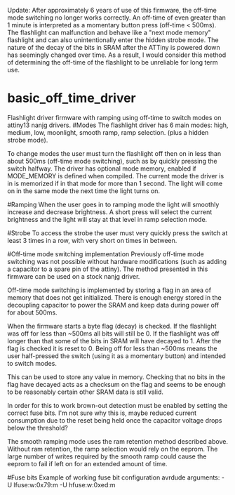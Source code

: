 Update: After approximately 6 years of use of this firmware, the off-time mode switching no longer works correctly. An off-time of even greater than 1 minute is interpreted as a momentary button press (off-time < 500ms). The flashlight can malfunction and behave like a "next mode memory" flashlight and can also unintentionally enter the hidden strobe mode. The nature of the decay of the bits in SRAM after the ATTiny is powered down has seemingly changed over time. As a result, I would consider this method of determining the off-time of the flashlight to be unreliable for long term use. 

# basic_off_time_driver
Flashlight driver firmware with ramping using off-time to 
switch modes on attiny13 nanjg drivers.
#Modes
The flashlight driver has 6 main modes: 
high, medium, low, moonlight, smooth ramp, ramp selection. (plus a hidden strobe mode).

To change modes the user must turn the flashlight off then on in less 
than about 500ms (off-time mode switching), such as by quickly pressing
the switch halfway.
The driver has optional mode memory, enabled if MODE_MEMORY is defined
when compiled. The current mode the driver is in is memorized if in that mode for more than 1 second. The light will come on in the same mode the next time the light turns on. 

#Ramping
When the user goes in to ramping mode the light will smoothly increase 
and decrease brightness. A short press will select the current brightness
and the light will stay at that level in ramp selection mode.

#Strobe
To access the strobe the user must very quickly press the switch at least
3 times in a row, with very short on times in between. 

#Off-time mode switching implementation
Previously off-time mode switching was not possible without hardware
modifications (such as adding a capacitor to a spare pin of the 
attiny). The method presented in this firmware can be used on a stock 
nanjg driver.

Off-time mode switching is implemented by storing a flag in an area of 
memory that does not get initialized. There is enough energy stored in 
the decoupling capacitor to power the SRAM and keep data during power 
off for about 500ms.

When the firmware starts a byte flag (decay) is checked. If the flashlight
was off for less than ~500ms all bits will still be 0. If the
flashlight was off longer than that some of the bits in SRAM will
have decayed to 1. After the flag is checked it is reset to 0.
Being off for less than ~500ms means the user half-pressed the
switch (using it as a momentary button) and intended to switch modes.

This can be used to store any value in memory. Checking that no
bits in the flag have decayed acts as a checksum on the flag and seems 
to be enough to be reasonably certain other SRAM data is still valid.

In order for this to work brown-out detection must be enabled by
setting the correct fuse bits. I'm not sure why this is, maybe
reduced current consumption due to the reset being held once the
capacitor voltage drops below the threshold?

The smooth ramping mode uses the ram retention method described above.
Without ram retention, the ramp selection would rely on the eeprom. The
large number of writes required by the smooth ramp could cause the 
eeprom to fail if left on for an extended amount of time.

#Fuse bits
Example of working fuse bit configuration avrdude arguments:
-U lfuse:w:0x79:m -U hfuse:w:0xed:m 
